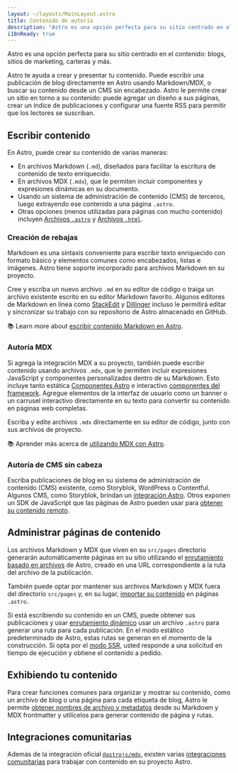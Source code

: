 ```yaml
---
layout: ~/layouts/MainLayout.astro
title: Contenido de autoría
description: "Astro es una opción perfecta para su sitio centrado en el contenido: blogs, sitios de marketing, carteras y más. Cree su contenido directamente en su proyecto, o conecte su CMS de elección."
i18nReady: true
---
```

Astro es una opción perfecta para su sitio centrado en el contenido: blogs, sitios de marketing, carteras y más.

Astro te ayuda a crear y presentar tu contenido. Puede escribir una publicación de blog directamente en Astro usando Markdown/MDX, o buscar su contenido desde un CMS sin encabezado. Astro le permite crear un sitio en torno a su contenido: puede agregar un diseño a sus páginas, crear un índice de publicaciones y configurar una fuente RSS para permitir que los lectores se suscriban.

## Escribir contenido

En Astro, puede crear su contenido de varias maneras: 
- En archivos Markdown (`.md`), diseñados para facilitar la escritura de contenido de texto enriquecido.
- En archivos MDX (`.mdx`), que le permiten incluir componentes y expresiones dinámicas en su documento.
- Usando un sistema de administración de contenido (CMS) de terceros, luego extrayendo ese contenido a una página `.astro`.
- Otras opciones (menos utilizadas para páginas con mucho contenido) incluyen [Archivos `.astro`](/es/core-concepts/astro-pages/#astro-pages) y [Archivos `.html`](/es/core-concepts/astro-pages/#html-pages).

### Creación de rebajas
Markdown es una sintaxis conveniente para escribir texto enriquecido con formato básico y elementos comunes como encabezados, listas e imágenes. Astro tiene soporte incorporado para archivos Markdown en su proyecto.

Cree y escriba un nuevo archivo `.md` en su editor de código o traiga un archivo existente escrito en su editor Markdown favorito. Algunos editores de Markdown en línea como [StackEdit](https://stackedit.io/) y [Dillinger](https://dillinger.io) incluso le permitirá editar y sincronizar su trabajo con su repositorio de Astro almacenado en GitHub.

📚 Learn more about [escribir contenido Markdown en Astro](/es/guides/markdown-content/).

### Autoría MDX
Si agrega la integración MDX a su proyecto, también puede escribir contenido usando archivos `.mdx`, que le permiten incluir expresiones JavaScript y componentes personalizados dentro de su Markdown. Esto incluye tanto estática [Componentes Astro](/es/core-concepts/astro-components/) e interactivo [componentes del framework](/es/core-concepts/framework-components/). Agregue elementos de la interfaz de usuario como un banner o un carrusel interactivo directamente en su texto para convertir su contenido en páginas web completas.

Escriba y edite archivos `.mdx` directamente en su editor de código, junto con sus archivos de proyecto.

📚 Aprender más acerca de [utilizando MDX con Astro](/en/guides/integrations-guide/mdx/).

### Autoría de CMS sin cabeza

Escriba publicaciones de blog en su sistema de administración de contenido (CMS) existente, como Storyblok, WordPress o Contentful. Algunos CMS, como Storyblok, brindan un [integración Astro](https://www.storyblok.com/mp/announcing-storyblok-astro). Otros exponen un SDK de JavaScript que las páginas de Astro pueden usar para [obtener su contenido remoto](/es/guides/data-fetching/#fetch-from-a-headless-cms).

## Administrar páginas de contenido

Los archivos Markdown y MDX que viven en su `src/pages` directorio generarán automáticamente páginas en su sitio utilizando el [enrutamiento basado en archivos](/es/core-concepts/routing/) de Astro, creado en una URL correspondiente a la ruta del archivo de la publicación. 

También puede optar por mantener sus archivos Markdown y MDX fuera del directorio `src/pages` y, en su lugar, [importar su contenido](/es/guides/markdown-content/#importing-markdown) en páginas `.astro`.

Si está escribiendo su contenido en un CMS, puede obtener sus publicaciones y usar [enrutamiento dinámico](/es/core-concepts/routing/#dynamic-routes) usar un archivo `.astro` para generar una ruta para cada publicación. En el modo estático predeterminado de Astro, estas rutas se generan en el momento de la construcción. Si opta por el [modo SSR](/es/guides/server-side-rendering/), usted responde a una solicitud en tiempo de ejecución y obtiene el contenido a pedido.

## Exhibiendo tu contenido

Para crear funciones comunes para organizar y mostrar su contenido, como un archivo de blog o una página para cada etiqueta de blog, Astro le permite [obtener nombres de archivo y metadatos](/es/reference/api-reference/#astroglob) desde su Markdown y MDX frontmatter y utilícelos para generar contenido de página y rutas.

## Integraciones comunitarias

Además de la integración oficial [`@astrojs/mdx`](/en/guides/integrations-guide/mdx/), existen varias [integraciones comunitarias](https://astro.build/integrations/css+ui/?q=content) para trabajar con contenido en su proyecto Astro.

